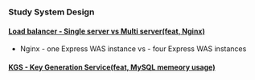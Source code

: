 ### Study System Design 


#### [Load balancer - Single server vs Multi server(feat, Nginx)](./load-balancer/README.md)
- Nginx - one Express WAS instance vs - four Express WAS instances



#### [KGS - Key Generation Service(feat, MySQL memeory usage)](./key-generation-service/README.md)